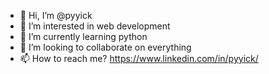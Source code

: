 - 👋 Hi, I’m @pyyick
- 👀 I’m interested in web development
- 🌱 I’m currently learning python
- 💞️ I’m looking to collaborate on everything
- 📫 How to reach me? https://www.linkedin.com/in/pyyick/

<!---
pyyick/pyyick is a ✨ special ✨ repository because its `README.md` (this file) appears on your GitHub profile.
You can click the Preview link to take a look at your changes.
--->
